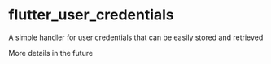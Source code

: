 # flutter_user_credentials
A simple handler for user credentials that can be easily stored and retrieved

More details in the future
